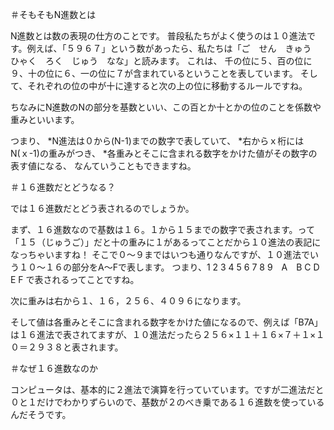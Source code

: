 ＃そもそもN進数とは
 
 N進数とは数の表現の仕方のことです。
 普段私たちがよく使うのは１０進法です。例えば、「５９６７」という数があったら、私たちは「ご　せん　きゅう　ひゃく　ろく　じゅう　なな」と読みます。
 これは、
 千の位に５、百の位に９、十の位に６、一の位に７が含まれているということを表しています。
 そして、それぞれの位の中が十に達すると次の上の位に移動するルールですね。
 
 ちなみにN進数のNの部分を基数といい、この百とか十とかの位のことを係数や重みといいます。
 
 つまり、
 *N進法は０から(N-1)までの数字で表していて、
 *右からｘ桁にはN(ｘ-1)の重みがつき、
 *各重みとそこに含まれる数字をかけた値がその数字の表す値になる、
 なんていうこともできますね。

 
＃１６進数だとどうなる？

では１６進数だとどう表されるのでしょうか。

まず、１６進数なので基数は１６。１から１５までの数字で表されます。って「１５（じゅうご）」だと十の重みに１があるってことだから１０進法の表記になっちゃいますね！
そこで０～９まではいつも通りなんですが、１０進法でいう１０～１６の部分をA～Fで表します。
つまり、1  2  3  4  5  6  7  8  9　A　B  C  D  E  F で表されるってことですね。 

次に重みは右から１、１６，２５６、４０９６になります。

そして値は各重みとそこに含まれる数字をかけた値になるので、例えば「B7A」は１６進法で表されてますが、１０進法だったら２５６×１１＋１６×７＋１×１０＝２９３８と表されます。

＃なぜ１６進数なのか

コンピュータは、基本的に２進法で演算を行っていています。ですが二進法だと０と１だけでわかりずらいので、基数が２のべき乗である１６進数を使っているんだそうです。
